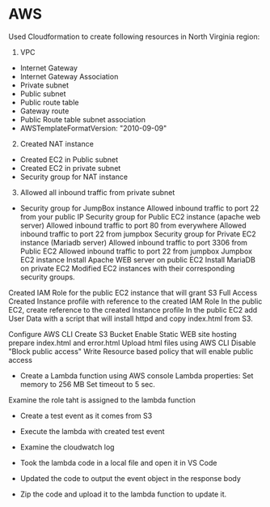 # AWS

Used Cloudformation to create following resources in North Virginia region:

1. VPC
- Internet Gateway
- Internet Gateway Association
- Private subnet
- Public subnet
- Public route table
- Gateway route
- Public Route table subnet association
- AWSTemplateFormatVersion: "2010-09-09"

2. Created NAT instance
- Created EC2 in Public subnet
- Created EC2 in private subnet
- Security group for NAT instance

3. Allowed all inbound traffic from private subnet
- Security group for JumpBox instance
Allowed inbound traffic to port 22 from your public IP
Security group for Public EC2 instance (apache web server)
Allowed inbound traffic to port 80 from everywhere
Allowed inbound traffic to port 22 from jumpbox
Security group for Private EC2 instance (Mariadb server)
Allowed inbound traffic to port 3306 from Public EC2
Allowed inbound traffic to port 22 from jumpbox
Jumpbox EC2 instance
Install Apache WEB server on public EC2
Install MariaDB on private EC2
Modified EC2 instances with their corresponding security groups.

Created IAM Role for the public EC2 instance that will grant S3 Full Access
Created Instance profile with reference to the created IAM Role
In the public EC2, create reference to the created Instance profile
In the public EC2 add User Data with a script that will install httpd and copy index.html from S3.

Configure AWS CLI
Create S3 Bucket
Enable Static WEB site hosting
prepare index.html and error.html
Upload html files using AWS CLI
Disable "Block public access"
Write Resource based policy that will enable public access

- Create a Lambda function using AWS console
Lambda properties:
Set memory to 256 MB
Set timeout to 5 sec.

Examine the role taht is assigned to the lambda function
- Create a test event as it comes from S3
- Execute the lambda with created test event
- Examine the cloudwatch log

- Took the lambda code in a local file and open it in VS Code
- Updated the code to output the event object in the response body
- Zip the code and upload it to the lambda function to update it.
